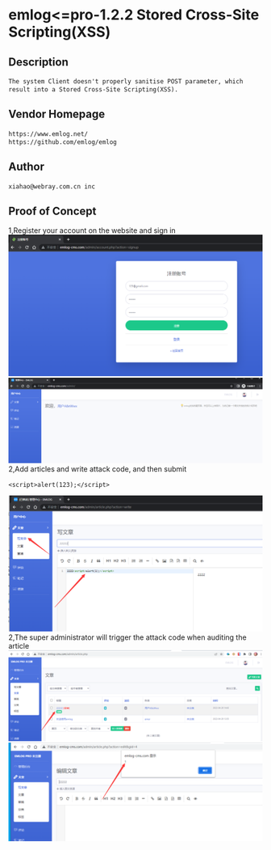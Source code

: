 # emlog<=pro-1.2.2 Stored Cross-Site Scripting(XSS)
## Description
    The system Client doesn't properly sanitise POST parameter, which result into a Stored Cross-Site Scripting(XSS).
## Vendor Homepage
    https://www.emlog.net/
    https://github.com/emlog/emlog

## Author
    xiahao@webray.com.cn inc  
## Proof of Concept
1,Register your account on the website and sign in
![blockchain](https://github.com/xiahao90/CVEproject/blob/main/imgs/16512144725611.png "emlog<=pro-1.2.2 Stored Cross-Site Scripting(XSS)")
![blockchain](https://github.com/xiahao90/CVEproject/blob/main/imgs/16512145593882.png "emlog<=pro-1.2.2 Stored Cross-Site Scripting(XSS)")
2,Add articles and write attack code, and then submit
```
<script>alert(123);</script>
```
![blockchain](https://github.com/xiahao90/CVEproject/blob/main/imgs/16512147091558.png "emlog<=pro-1.2.2 Stored Cross-Site Scripting(XSS)")
2,The super administrator will trigger the attack code when auditing the article
![blockchain](https://github.com/xiahao90/CVEproject/blob/main/imgs/16512149073952.png "emlog<=pro-1.2.2 Stored Cross-Site Scripting(XSS)")
![blockchain](https://github.com/xiahao90/CVEproject/blob/main/imgs/1651214938416.png "emlog<=pro-1.2.2 Stored Cross-Site Scripting(XSS)")
